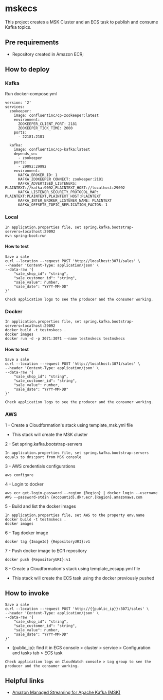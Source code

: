 # mskecs

This project creates a MSK Cluster and an ECS task to publish and consume Kafka topics.

## Pre requirements

- Repository created in Amazon ECR;

## How to deploy

### Kafka

Run docker-compose.yml
```
version: '2'
services:
  zookeeper:
    image: confluentinc/cp-zookeeper:latest
    environment:
      ZOOKEEPER_CLIENT_PORT: 2181
      ZOOKEEPER_TICK_TIME: 2000
    ports:
      - 22181:2181
  
  kafka:
    image: confluentinc/cp-kafka:latest
    depends_on:
      - zookeeper
    ports:
      - 29092:29092
    environment:
      KAFKA_BROKER_ID: 1
      KAFKA_ZOOKEEPER_CONNECT: zookeeper:2181
      KAFKA_ADVERTISED_LISTENERS: PLAINTEXT://kafka:9092,PLAINTEXT_HOST://localhost:29092
      KAFKA_LISTENER_SECURITY_PROTOCOL_MAP: PLAINTEXT:PLAINTEXT,PLAINTEXT_HOST:PLAINTEXT
      KAFKA_INTER_BROKER_LISTENER_NAME: PLAINTEXT
      KAFKA_OFFSETS_TOPIC_REPLICATION_FACTOR: 1

```

### Local

```
In application.properties file, set spring.kafka.bootstrap-servers=localhost:29092
mvn spring-boot:run
```

#### How to test

```
Save a sale
curl --location --request POST 'http://localhost:3071/sales' \
--header 'Content-Type: application/json' \
--data-raw '{
    "sale_shop_id": "string",
    "sale_customer_id": "string",
    "sale_value": number,
    "sale_date": "YYYY-MM-DD"
}'
```

```
Check application logs to see the producer and the consumer working.
```

### Docker

```
In application.properties file, set spring.kafka.bootstrap-servers=localhost:29092
docker build -t testmskecs .
docker images
docker run -d -p 3071:3071 --name testmskecs testmskecs
```

#### How to test

```
Save a sale
curl --location --request POST 'http://localhost:3071/sales' \
--header 'Content-Type: application/json' \
--data-raw '{
    "sale_shop_id": "string",
    "sale_customer_id": "string",
    "sale_value": number,
    "sale_date": "YYYY-MM-DD"
}'
```

```
Check application logs to see the producer and the consumer working.
```

### AWS

1  - Create a Cloudformation's stack using template_msk.yml file
- This stack will create the MSK cluster

2 - Set spring.kafka.bootstrap-servers
```
In application.properties file, set spring.kafka.bootstrap-servers equals to dns:port from MSK console
```

3 - AWS credentials configurations
```
aws configure
```

4 - Login to docker
```
aws ecr get-login-password --region {Region} | docker login --username AWS --password-stdin {AccountId}.dkr.ecr.{Region}.amazonaws.com 
```

5 - Build and list the docker images
```
In application.properties file, set AWS to the property env.name  
docker build -t testmskecs .
docker images
```

6 - Tag docker image
```
docker tag {ImageId} {RepositoryURI}:v1
```

7 - Push docker image to ECR repository
```
docker push {RepositoryURI}:v1
```

8 - Create a Cloudformation's stack using template_ecsapp.yml file
- This stack will create the ECS task using the docker previously pushed

## How to invoke

```
Save a sale
curl --location --request POST 'http://{{public_ip}}:3071/sales' \
--header 'Content-Type: application/json' \
--data-raw '{
    "sale_shop_id": "string",
    "sale_customer_id": "string",
    "sale_value": number,
    "sale_date": "YYYY-MM-DD"
}'
```

- {public_ip}: find it in ECS console > cluster > service > Configuration and tasks tab > ECS task

```
Check application logs on CloudWatch console > Log group to see the producer and the consumer working.
```

## Helpful links

- [Amazon Managed Streaming for Apache Kafka (MSK)][1]

[1]: https://aws.amazon.com/pt/msk/